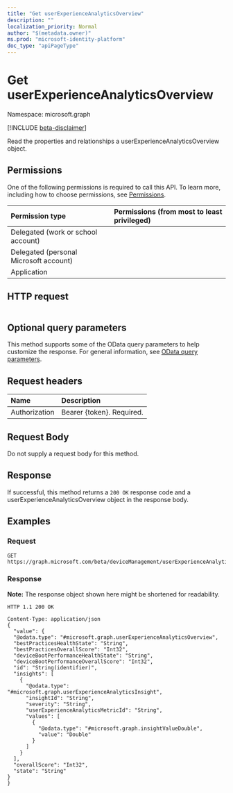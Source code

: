 ```yaml
---
title: "Get userExperienceAnalyticsOverview"
description: ""
localization_priority: Normal
author: "$(metadata.owner)"
ms.prod: "microsoft-identity-platform"
doc_type: "apiPageType"
---
```


# Get userExperienceAnalyticsOverview

Namespace: microsoft.graph

[!INCLUDE [beta-disclaimer](../../includes/beta-disclaimer.md)]

Read the properties and relationships a userExperienceAnalyticsOverview object.

## Permissions

One of the following permissions is required to call this API. To learn more, including how to choose permissions, see [Permissions](/graph/permissions-reference).

| Permission type                        | Permissions (from most to least privileged) |
| :------------------------------------- | :------------------------------------------ |
| Delegated (work or school account)     |                                             |
| Delegated (personal Microsoft account) |                                             |
| Application                            |                                             |

## HTTP request

<!-- {
  "blockType": "ignored"
}
-->

```http

```

## Optional query parameters

This method supports some of the OData query parameters to help customize the response. For general information, see [OData query parameters](/graph/query-parameters).

## Request headers

| Name          | Description               |
| :------------ | :------------------------ |
| Authorization | Bearer {token}. Required. |

## Request Body

<!-- Actions and Functions -->

<!-- CRUD Methods -->

Do not supply a request body for this method.

## Response

If successful, this method returns a `200 OK` response code and a userExperienceAnalyticsOverview object in the response body.

## Examples

### Request

<!-- {
  "blockType": "request",
  "name": "get_userexperienceanalyticsoverview"
}
-->

```http
GET https://graph.microsoft.com/beta/deviceManagement/userExperienceAnalyticsOverview

```

### Response

**Note:** The response object shown here might be shortened for readability.

<!-- {
  "blockType": "response",
  "truncated": true,
  "@odata.type": "microsoft.management.services.api.userExperienceAnalyticsOverview"
}
-->

```http
HTTP 1.1 200 OK

Content-Type: application/json
{
  "value": {
  "@odata.type": "#microsoft.graph.userExperienceAnalyticsOverview",
  "bestPracticesHealthState": "String",
  "bestPracticesOverallScore": "Int32",
  "deviceBootPerformanceHealthState": "String",
  "deviceBootPerformanceOverallScore": "Int32",
  "id": "String(identifier)",
  "insights": [
    {
      "@odata.type": "#microsoft.graph.userExperienceAnalyticsInsight",
      "insightId": "String",
      "severity": "String",
      "userExperienceAnalyticsMetricId": "String",
      "values": [
        {
          "@odata.type": "#microsoft.graph.insightValueDouble",
          "value": "Double"
        }
      ]
    }
  ],
  "overallScore": "Int32",
  "state": "String"
}
}

```